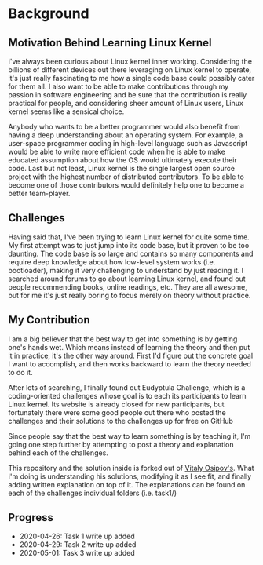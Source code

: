 # Background

## Motivation Behind Learning Linux Kernel

I've always been curious about Linux kernel inner working.
Considering the billions of different devices out there leveraging on Linux
kernel to operate, it's just really fascinating to me how a single code base
could possibly cater for them all. I also want to be able to make contributions through
my passion in software engineering and be sure that the contribution
is really practical for people, and considering sheer amount of Linux users, Linux
kernel seems like a sensical choice.

Anybody who wants to be a better programmer would also benefit
from having a deep understanding about an operating system. For example, a user-space
programmer coding in high-level language such as Javascript would be able to write
more efficient code when he is able to make educated assumption about how the OS
would ultimately execute their code.
Last but not least, Linux kernel is the single largest open source project with
the highest number of distributed contributors. To be able to become one of those
contributors would definitely help one to become a better team-player.

## Challenges

Having said that, I've been trying to learn Linux kernel for quite some time.
My first attempt was to just jump into its code base, but it proven to be too
daunting. The code base is so large and contains so many components
and require deep knowledge about how low-level system works (i.e. bootloader),
making it very challenging to understand by just reading it.
I searched around forums to go about learning Linux kernel, and found out people recommending
books, online readings, etc. They are all awesome, but for me it's just really boring
to focus merely on theory without practice.

## My Contribution

I am a big believer that the best way to get into something
is by getting one's hands wet. Which means instead of learning the theory
and then put it in practice, it's the other way around. First I'd figure out
the concrete goal I want to accomplish, and then works backward to learn
the theory needed to do it.

After lots of searching, I finally found out Eudyptula Challenge, which
is a coding-oriented challenges whose goal is to each its participants
to learn Linux kernel. Its website is already closed for new participants,
but fortunately there were some good people out there who posted the challenges
and their solutions to the challenges up for free on GitHub

Since people say that the best way to learn something is by teaching it, I'm
going one step further by attempting to post a theory and explanation behind each
of the challenges.

This repository and the solution inside is forked out of [Vitaly Osipov's](https://github.com/agelastic/eudyptula). What I'm doing is understanding his solutions, modifying it as I see fit, and finally adding written explanation on top of it. The explanations can be found on each of the challenges
individual folders (i.e. task1/)

## Progress

- 2020-04-26: Task 1 write up added
- 2020-04-29: Task 2 write up added
- 2020-05-01: Task 3 write up added
